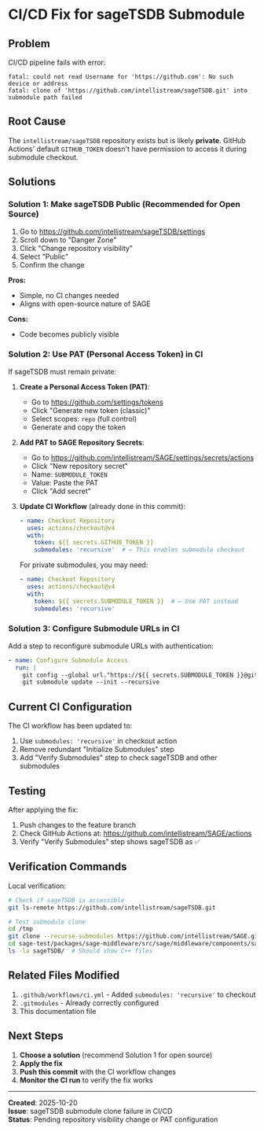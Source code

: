 # CI/CD Fix for sageTSDB Submodule

## Problem
CI/CD pipeline fails with error:
```
fatal: could not read Username for 'https://github.com': No such device or address
fatal: clone of 'https://github.com/intellistream/sageTSDB.git' into submodule path failed
```

## Root Cause
The `intellistream/sageTSDB` repository exists but is likely **private**. GitHub Actions' default `GITHUB_TOKEN` doesn't have permission to access it during submodule checkout.

## Solutions

### Solution 1: Make sageTSDB Public (Recommended for Open Source)

1. Go to https://github.com/intellistream/sageTSDB/settings
2. Scroll down to "Danger Zone"
3. Click "Change repository visibility"
4. Select "Public"
5. Confirm the change

**Pros:**
- Simple, no CI changes needed
- Aligns with open-source nature of SAGE

**Cons:**
- Code becomes publicly visible

### Solution 2: Use PAT (Personal Access Token) in CI

If sageTSDB must remain private:

1. **Create a Personal Access Token (PAT)**:
   - Go to https://github.com/settings/tokens
   - Click "Generate new token (classic)"
   - Select scopes: `repo` (full control)
   - Generate and copy the token

2. **Add PAT to SAGE Repository Secrets**:
   - Go to https://github.com/intellistream/SAGE/settings/secrets/actions
   - Click "New repository secret"
   - Name: `SUBMODULE_TOKEN`
   - Value: Paste the PAT
   - Click "Add secret"

3. **Update CI Workflow** (already done in this commit):
   ```yaml
   - name: Checkout Repository
     uses: actions/checkout@v4
     with:
       token: ${{ secrets.GITHUB_TOKEN }}
       submodules: 'recursive'  # ← This enables submodule checkout
   ```

   For private submodules, you may need:
   ```yaml
   - name: Checkout Repository
     uses: actions/checkout@v4
     with:
       token: ${{ secrets.SUBMODULE_TOKEN }}  # ← Use PAT instead
       submodules: 'recursive'
   ```

### Solution 3: Configure Submodule URLs in CI

Add a step to reconfigure submodule URLs with authentication:

```yaml
- name: Configure Submodule Access
  run: |
    git config --global url."https://${{ secrets.SUBMODULE_TOKEN }}@github.com/".insteadOf "https://github.com/"
    git submodule update --init --recursive
```

## Current CI Configuration

The CI workflow has been updated to:
1. Use `submodules: 'recursive'` in checkout action
2. Remove redundant "Initialize Submodules" step
3. Add "Verify Submodules" step to check sageTSDB and other submodules

## Testing

After applying the fix:
1. Push changes to the feature branch
2. Check GitHub Actions at: https://github.com/intellistream/SAGE/actions
3. Verify "Verify Submodules" step shows sageTSDB as ✅

## Verification Commands

Local verification:
```bash
# Check if sageTSDB is accessible
git ls-remote https://github.com/intellistream/sageTSDB.git

# Test submodule clone
cd /tmp
git clone --recurse-submodules https://github.com/intellistream/SAGE.git sage-test
cd sage-test/packages/sage-middleware/src/sage/middleware/components/sage_tsdb
ls -la sageTSDB/  # Should show C++ files
```

## Related Files Modified

1. `.github/workflows/ci.yml` - Added `submodules: 'recursive'` to checkout
2. `.gitmodules` - Already correctly configured
3. This documentation file

## Next Steps

1. **Choose a solution** (recommend Solution 1 for open source)
2. **Apply the fix**
3. **Push this commit** with the CI workflow changes
4. **Monitor the CI run** to verify the fix works

---

**Created**: 2025-10-20  
**Issue**: sageTSDB submodule clone failure in CI/CD  
**Status**: Pending repository visibility change or PAT configuration
